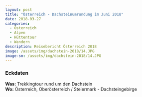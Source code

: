 ```yaml
---
layout: post
title: "Österreich - Dachsteinumrundung im Juni 2018"
date: 2018-03-27
categories:
  - Österreich
  - Alpen
  - Hüttentour
  - Wandern
description: Reisebericht Österreich 2018
image: /assets/img/dachstein-2018/14.JPG
image-sm: /assets/img/dachstein-2018/14.JPG
---
```

### Eckdaten
**Was:** Trekkingtour rund um den Dachstein<br/>
**Wo:** Österreich, Oberösterreich / Steiermark - Dachsteingebirge<br/>
